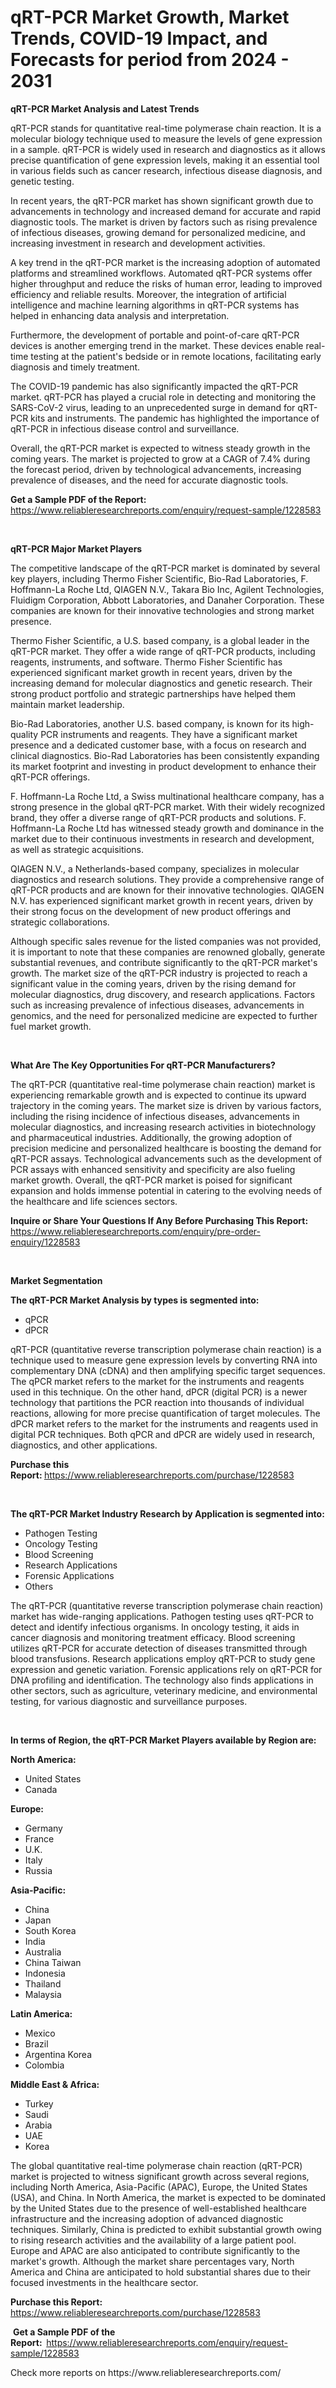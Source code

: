 <p><h1>qRT-PCR Market Growth, Market Trends, COVID-19 Impact, and Forecasts for period from 2024 - 2031</h1></p><p><strong>qRT-PCR Market Analysis and Latest Trends</strong></p>
<p><p>qRT-PCR stands for quantitative real-time polymerase chain reaction. It is a molecular biology technique used to measure the levels of gene expression in a sample. qRT-PCR is widely used in research and diagnostics as it allows precise quantification of gene expression levels, making it an essential tool in various fields such as cancer research, infectious disease diagnosis, and genetic testing.</p><p>In recent years, the qRT-PCR market has shown significant growth due to advancements in technology and increased demand for accurate and rapid diagnostic tools. The market is driven by factors such as rising prevalence of infectious diseases, growing demand for personalized medicine, and increasing investment in research and development activities.</p><p>A key trend in the qRT-PCR market is the increasing adoption of automated platforms and streamlined workflows. Automated qRT-PCR systems offer higher throughput and reduce the risks of human error, leading to improved efficiency and reliable results. Moreover, the integration of artificial intelligence and machine learning algorithms in qRT-PCR systems has helped in enhancing data analysis and interpretation.</p><p>Furthermore, the development of portable and point-of-care qRT-PCR devices is another emerging trend in the market. These devices enable real-time testing at the patient's bedside or in remote locations, facilitating early diagnosis and timely treatment.</p><p>The COVID-19 pandemic has also significantly impacted the qRT-PCR market. qRT-PCR has played a crucial role in detecting and monitoring the SARS-CoV-2 virus, leading to an unprecedented surge in demand for qRT-PCR kits and instruments. The pandemic has highlighted the importance of qRT-PCR in infectious disease control and surveillance.</p><p>Overall, the qRT-PCR market is expected to witness steady growth in the coming years. The market is projected to grow at a CAGR of 7.4% during the forecast period, driven by technological advancements, increasing prevalence of diseases, and the need for accurate diagnostic tools.</p></p>
<p><strong>Get a Sample PDF of the Report:&nbsp;</strong> <a href="https://www.reliableresearchreports.com/enquiry/request-sample/1228583">https://www.reliableresearchreports.com/enquiry/request-sample/1228583</a></p>
<p>&nbsp;</p>
<p><strong>qRT-PCR Major Market Players</strong></p>
<p><p>The competitive landscape of the qRT-PCR market is dominated by several key players, including Thermo Fisher Scientific, Bio-Rad Laboratories, F. Hoffmann-La Roche Ltd, QIAGEN N.V., Takara Bio Inc, Agilent Technologies, Fluidigm Corporation, Abbott Laboratories, and Danaher Corporation. These companies are known for their innovative technologies and strong market presence.</p><p>Thermo Fisher Scientific, a U.S. based company, is a global leader in the qRT-PCR market. They offer a wide range of qRT-PCR products, including reagents, instruments, and software. Thermo Fisher Scientific has experienced significant market growth in recent years, driven by the increasing demand for molecular diagnostics and genetic research. Their strong product portfolio and strategic partnerships have helped them maintain market leadership.</p><p>Bio-Rad Laboratories, another U.S. based company, is known for its high-quality PCR instruments and reagents. They have a significant market presence and a dedicated customer base, with a focus on research and clinical diagnostics. Bio-Rad Laboratories has been consistently expanding its market footprint and investing in product development to enhance their qRT-PCR offerings.</p><p>F. Hoffmann-La Roche Ltd, a Swiss multinational healthcare company, has a strong presence in the global qRT-PCR market. With their widely recognized brand, they offer a diverse range of qRT-PCR products and solutions. F. Hoffmann-La Roche Ltd has witnessed steady growth and dominance in the market due to their continuous investments in research and development, as well as strategic acquisitions.</p><p>QIAGEN N.V., a Netherlands-based company, specializes in molecular diagnostics and research solutions. They provide a comprehensive range of qRT-PCR products and are known for their innovative technologies. QIAGEN N.V. has experienced significant market growth in recent years, driven by their strong focus on the development of new product offerings and strategic collaborations.</p><p>Although specific sales revenue for the listed companies was not provided, it is important to note that these companies are renowned globally, generate substantial revenues, and contribute significantly to the qRT-PCR market's growth. The market size of the qRT-PCR industry is projected to reach a significant value in the coming years, driven by the rising demand for molecular diagnostics, drug discovery, and research applications. Factors such as increasing prevalence of infectious diseases, advancements in genomics, and the need for personalized medicine are expected to further fuel market growth.</p></p>
<p>&nbsp;</p>
<p><strong>What Are The Key Opportunities For qRT-PCR Manufacturers?</strong></p>
<p><p>The qRT-PCR (quantitative real-time polymerase chain reaction) market is experiencing remarkable growth and is expected to continue its upward trajectory in the coming years. The market size is driven by various factors, including the rising incidence of infectious diseases, advancements in molecular diagnostics, and increasing research activities in biotechnology and pharmaceutical industries. Additionally, the growing adoption of precision medicine and personalized healthcare is boosting the demand for qRT-PCR assays. Technological advancements such as the development of PCR assays with enhanced sensitivity and specificity are also fueling market growth. Overall, the qRT-PCR market is poised for significant expansion and holds immense potential in catering to the evolving needs of the healthcare and life sciences sectors.</p></p>
<p><strong>Inquire or Share Your Questions If Any Before Purchasing This Report:</strong> <a href="https://www.reliableresearchreports.com/enquiry/pre-order-enquiry/1228583">https://www.reliableresearchreports.com/enquiry/pre-order-enquiry/1228583</a></p>
<p>&nbsp;</p>
<p><strong>Market Segmentation</strong></p>
<p><strong>The qRT-PCR Market Analysis by types is segmented into:</strong></p>
<p><ul><li>qPCR</li><li>dPCR</li></ul></p>
<p><p>qRT-PCR (quantitative reverse transcription polymerase chain reaction) is a technique used to measure gene expression levels by converting RNA into complementary DNA (cDNA) and then amplifying specific target sequences. The qPCR market refers to the market for the instruments and reagents used in this technique. On the other hand, dPCR (digital PCR) is a newer technology that partitions the PCR reaction into thousands of individual reactions, allowing for more precise quantification of target molecules. The dPCR market refers to the market for the instruments and reagents used in digital PCR techniques. Both qPCR and dPCR are widely used in research, diagnostics, and other applications.</p></p>
<p><strong>Purchase this Report:&nbsp;</strong><a href="https://www.reliableresearchreports.com/purchase/1228583">https://www.reliableresearchreports.com/purchase/1228583</a></p>
<p>&nbsp;</p>
<p><strong>The qRT-PCR Market Industry Research by Application is segmented into:</strong></p>
<p><ul><li>Pathogen Testing</li><li>Oncology Testing</li><li>Blood Screening</li><li>Research Applications</li><li>Forensic Applications</li><li>Others</li></ul></p>
<p><p>The qRT-PCR (quantitative reverse transcription polymerase chain reaction) market has wide-ranging applications. Pathogen testing uses qRT-PCR to detect and identify infectious organisms. In oncology testing, it aids in cancer diagnosis and monitoring treatment efficacy. Blood screening utilizes qRT-PCR for accurate detection of diseases transmitted through blood transfusions. Research applications employ qRT-PCR to study gene expression and genetic variation. Forensic applications rely on qRT-PCR for DNA profiling and identification. The technology also finds applications in other sectors, such as agriculture, veterinary medicine, and environmental testing, for various diagnostic and surveillance purposes.</p></p>
<p>&nbsp;</p>
<p><strong>In terms of Region, the qRT-PCR Market Players available by Region are:</strong></p>
<p>
    <p> <strong> North America: </strong>
        <ul>
            <li>United States</li>
            <li>Canada</li>
        </ul>
        </p> 
    <p> <strong> Europe: </strong>
        <ul>
            <li>Germany</li>
            <li>France</li>
            <li>U.K.</li>
            <li>Italy</li>
            <li>Russia</li>
        </ul>
        </p> 
    <p> <strong> Asia-Pacific: </strong>
        <ul>
            <li>China</li>
            <li>Japan</li>
            <li>South Korea</li>
            <li>India</li>
            <li>Australia</li>
            <li>China Taiwan</li>
            <li>Indonesia</li>
            <li>Thailand</li>
            <li>Malaysia</li>
        </ul>
        </p> 
    <p> <strong> Latin America: </strong>
        <ul>
            <li>Mexico</li>
            <li>Brazil</li>
            <li>Argentina Korea</li>
            <li>Colombia</li>
        </ul>
        </p> 
    <p> <strong> Middle East & Africa: </strong>
        <ul>
            <li>Turkey</li>
            <li>Saudi</li>
            <li>Arabia</li>
            <li>UAE</li>
            <li>Korea</li>
        </ul>
    </p>
    </p>
<p><p>The global quantitative real-time polymerase chain reaction (qRT-PCR) market is projected to witness significant growth across several regions, including North America, Asia-Pacific (APAC), Europe, the United States (USA), and China. In North America, the market is expected to be dominated by the United States due to the presence of well-established healthcare infrastructure and the increasing adoption of advanced diagnostic techniques. Similarly, China is predicted to exhibit substantial growth owing to rising research activities and the availability of a large patient pool. Europe and APAC are also anticipated to contribute significantly to the market's growth. Although the market share percentages vary, North America and China are anticipated to hold substantial shares due to their focused investments in the healthcare sector.</p></p>
<p><strong>Purchase this Report: </strong><a href="https://www.reliableresearchreports.com/purchase/1228583">https://www.reliableresearchreports.com/purchase/1228583</a></p>
<p>&nbsp;<strong>Get a Sample PDF of the Report:&nbsp;&nbsp;</strong><a href="https://www.reliableresearchreports.com/enquiry/request-sample/1228583">https://www.reliableresearchreports.com/enquiry/request-sample/1228583</a></p>
<p><strong></strong></p>
<p>Check more reports on https://www.reliableresearchreports.com/</p>
